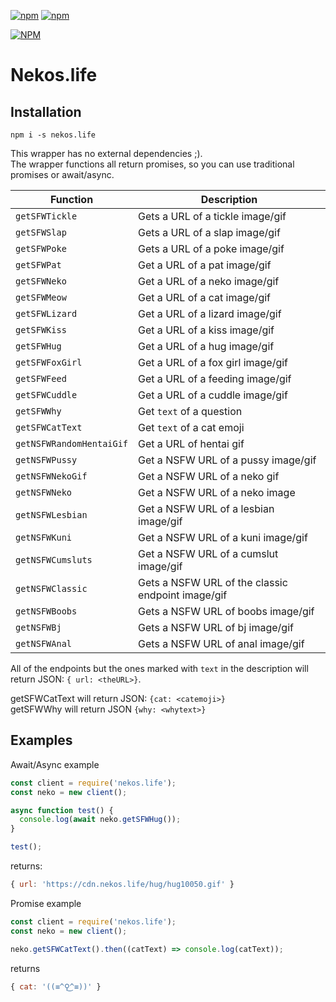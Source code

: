 [![npm](https://img.shields.io/npm/v/nekos.life.svg)](https://www.npmjs.com/package/nekos.life)
[![npm](https://img.shields.io/npm/dt/nekos.life.svg?maxAge=3600)](https://www.npmjs.com/package/nekos.life)

 
[![NPM](https://nodei.co/npm/nekos.life.png?downloads=true&downloadRank=true&stars=true)](https://nodei.co/npm/nekos.life/)


# Nekos.life

## Installation
```
npm i -s nekos.life
```
This wrapper has no external dependencies ;).  
The wrapper functions all return promises, so you can use traditional promises or await/async.

| Function | Description |
| -------- | ----------- |
| `getSFWTickle` | Gets a URL of a tickle image/gif |
| `getSFWSlap` | Gets a URL of a slap image/gif |
| `getSFWPoke` | Gets a URL of a poke image/gif |
| `getSFWPat`  | Get a URL of a pat image/gif |
| `getSFWNeko` | Get a URL of a neko image/gif |
| `getSFWMeow` | Get a URL of a cat image/gif |
| `getSFWLizard` | Get a URL of a lizard image/gif |
| `getSFWKiss` | Get a URL of a kiss image/gif |
| `getSFWHug`  | Get a URL of a hug image/gif |
| `getSFWFoxGirl` | Get a URL of a fox girl image/gif |
| `getSFWFeed` | Get a URL of a feeding image/gif |
| `getSFWCuddle` | Get a URL of a cuddle image/gif |
| `getSFWWhy` | Get `text` of a question |
| `getSFWCatText`| Get `text` of a cat emoji |
| `getNSFWRandomHentaiGif` | Get a URL of hentai gif |
| `getNSFWPussy` | Get a NSFW URL of a pussy image/gif |
| `getNSFWNekoGif`| Get a NSFW URL of a neko gif |
| `getNSFWNeko` | Get a NSFW URL of a neko image |
| `getNSFWLesbian` | Get a NSFW URL of a lesbian image/gif |
| `getNSFWKuni` | Get a NSFW URL of a kuni image/gif |
| `getNSFWCumsluts` | Get a NSFW URL of a cumslut image/gif |
| `getNSFWClassic` | Gets a NSFW URL of the classic endpoint image/gif |
| `getNSFWBoobs` | Gets a NSFW URL of boobs image/gif |
| `getNSFWBj` | Gets a NSFW URL of bj image/gif |
| `getNSFWAnal` | Gets a NSFW URL of anal image/gif |

All of the endpoints but the ones marked with `text` in the description will return JSON: `{ url: <theURL>}`.

getSFWCatText will return JSON: `{cat: <catemoji>}`  
getSFWWhy will return JSON `{why: <whytext>}`  

## Examples

Await/Async example
```js
const client = require('nekos.life');
const neko = new client();

async function test() {
  console.log(await neko.getSFWHug());
}

test();
```
returns: 
```js
{ url: 'https://cdn.nekos.life/hug/hug10050.gif' }
```

Promise example
```js
const client = require('nekos.life');
const neko = new client();

neko.getSFWCatText().then((catText) => console.log(catText));
```
returns
```js
{ cat: '((≡^⚲͜^≡))' }
```